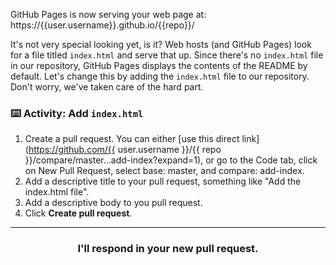 GitHub Pages is now serving your web page at:
https://{{user.username}}.github.io/{{repo}}/

It's not very special looking yet, is it? Web hosts (and GitHub Pages) look for a file titled `index.html` and serve that up. Since there's no `index.html` file in our repository, GitHub Pages displays the contents of the README by default. Let's change this by adding the `index.html` file to our repository. Don't worry, we've taken care of the hard part.

### :keyboard: Activity: Add `index.html`

1. Create a pull request. You can either [use this direct link](https://github.com/{{ user.username }}/{{ repo }}/compare/master...add-index?expand=1), or go to the Code tab, click on New Pull Request, select base: master, and compare: add-index.
1. Add a descriptive title to your pull request, something like "Add the index.html file".
1. Add a descriptive body to you pull request.
1. Click **Create pull request**.

<hr>
<h3 align="center">I'll respond in your new pull request.</h3>
